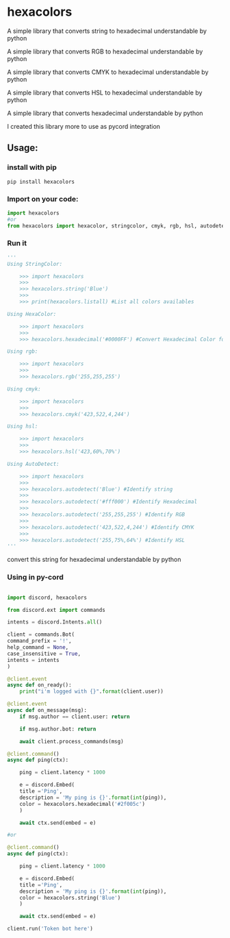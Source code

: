 # hexacolors

A simple library that converts string to hexadecimal understandable by python

A simple library that converts RGB to hexadecimal understandable by python

A simple library that converts CMYK to hexadecimal understandable by python

A simple library that converts HSL to hexadecimal understandable by python

A simple library that converts hexadecimal understandable by python

I created this library more to use as pycord integration

## Usage:
### install with pip

```shell
pip install hexacolors
```

### Import on your code:

```python
import hexacolors
#or
from hexacolors import hexacolor, stringcolor, cmyk, rgb, hsl, autodetect
```
### Run it
```python
'''
Using StringColor:

    >>> import hexacolors
    >>>
    >>> hexacolors.string('Blue')
    >>>
    >>> print(hexacolors.listall) #List all colors availables

Using HexaColor:

    >>> import hexacolors
    >>>
    >>> hexacolors.hexadecimal('#0000FF') #Convert Hexadecimal Color for Python understand

Using rgb:

    >>> import hexacolors
    >>>
    >>> hexacolors.rgb('255,255,255')

Using cmyk:

    >>> import hexacolors
    >>>
    >>> hexacolors.cmyk('423,522,4,244')

Using hsl:

    >>> import hexacolors
    >>>
    >>> hexacolors.hsl('423,60%,70%')

Using AutoDetect:

    >>> import hexacolors
    >>>
    >>> hexacolors.autodetect('Blue') #Identify string
    >>>
    >>> hexacolors.autodetect('#fff000') #Identify Hexadecimal
    >>>
    >>> hexacolors.autodetect('255,255,255') #Identify RGB
    >>>
    >>> hexacolors.autodetect('423,522,4,244') #Identify CMYK
    >>>
    >>> hexacolors.autodetect('255,75%,64%') #Identify HSL
'''
```

convert this string for hexadecimal understandable by python

### Using in py-cord

```python

import discord, hexacolors

from discord.ext import commands

intents = discord.Intents.all()

client = commands.Bot(
command_prefix = '!',
help_command = None,
case_insensitive = True,
intents = intents
)

@client.event
async def on_ready():
    print("i'm logged with {}".format(client.user))

@client.event
async def on_message(msg):
    if msg.author == client.user: return

    if msg.author.bot: return

    await client.process_commands(msg)

@client.command()
async def ping(ctx):

    ping = client.latency * 1000

    e = discord.Embed(
    title ='Ping',
    description = 'My ping is {}'.format(int(ping)),
    color = hexacolors.hexadecimal('#2f005c')
    )

    await ctx.send(embed = e)

#or

@client.command()
async def ping(ctx):

    ping = client.latency * 1000

    e = discord.Embed(
    title ='Ping',
    description = 'My ping is {}'.format(int(ping)),
    color = hexacolors.string('Blue')
    )

    await ctx.send(embed = e)

client.run('Token bot here')

```